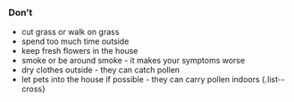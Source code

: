 ### Don’t

- cut grass or walk on grass
- spend too much time outside
- keep fresh flowers in the house
- smoke or be around smoke - it makes your symptoms worse
- dry clothes outside - they can catch pollen
- let pets into the house if possible - they can carry pollen indoors
{.list--cross}

